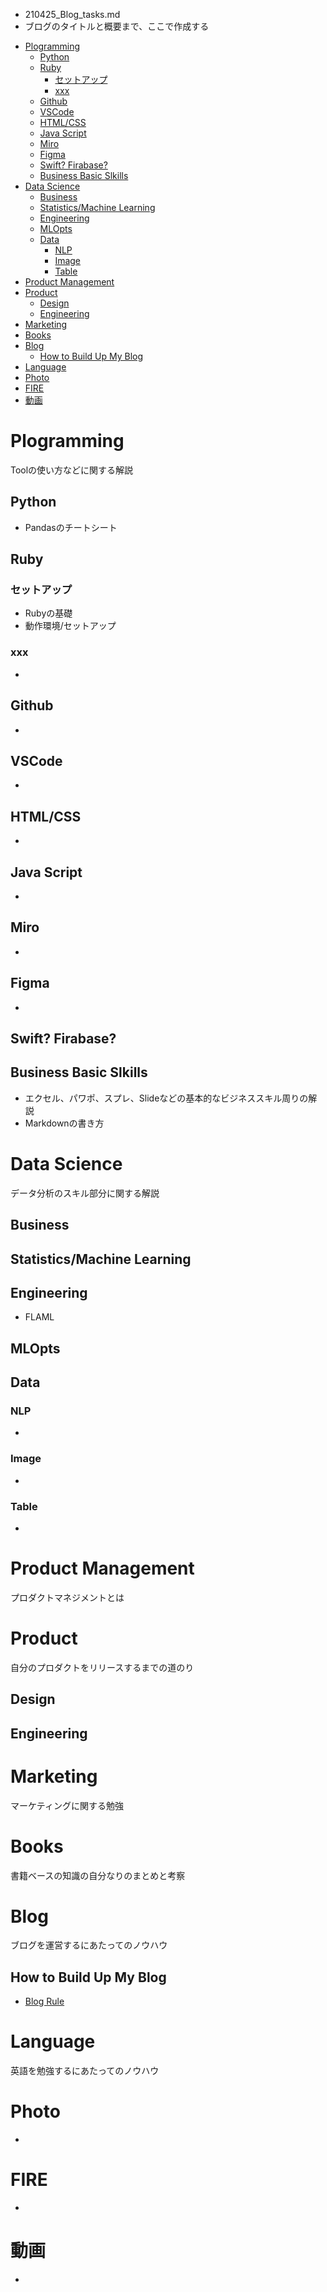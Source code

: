 - 210425_Blog_tasks.md
- ブログのタイトルと概要まで、ここで作成する


<!-- @import "[TOC]" {cmd="toc" depthFrom=1 depthTo=6 orderedList=false} -->

<!-- code_chunk_output -->

- [Plogramming](#plogramming)
  - [Python](#python)
  - [Ruby](#ruby)
    - [セットアップ](#セットアップ)
    - [xxx](#xxx)
  - [Github](#github)
  - [VSCode](#vscode)
  - [HTML/CSS](#htmlcss)
  - [Java Script](#java-script)
  - [Miro](#miro)
  - [Figma](#figma)
  - [Swift? Firabase?](#swift-firabase)
  - [Business Basic Slkills](#business-basic-slkills)
- [Data Science](#data-science)
  - [Business](#business)
  - [Statistics/Machine Learning](#statisticsmachine-learning)
  - [Engineering](#engineering)
  - [MLOpts](#mlopts)
  - [Data](#data)
    - [NLP](#nlp)
    - [Image](#image)
    - [Table](#table)
- [Product Management](#product-management)
- [Product](#product)
  - [Design](#design)
  - [Engineering](#engineering-1)
- [Marketing](#marketing)
- [Books](#books)
- [Blog](#blog)
  - [How to Build Up My Blog](#how-to-build-up-my-blog)
- [Language](#language)
- [Photo](#photo)
- [FIRE](#fire)
- [動画](#動画)

<!-- /code_chunk_output -->


# Plogramming
Toolの使い方などに関する解説
## Python
- Pandasのチートシート

## Ruby
### セットアップ
- Rubyの基礎
- 動作環境/セットアップ
### xxx
- 

## Github
- 

## VSCode
- 

## HTML/CSS
- 

## Java Script
- 

## Miro
- 

## Figma
- 

## Swift? Firabase? 

## Business Basic Slkills
- エクセル、パワポ、スプレ、Slideなどの基本的なビジネススキル周りの解説
- Markdownの書き方




# Data Science
データ分析のスキル部分に関する解説
## Business

## Statistics/Machine Learning

## Engineering
- FLAML

## MLOpts

## Data
### NLP
- 

### Image
- 

### Table
- 



# Product Management
プロダクトマネジメントとは

# Product
自分のプロダクトをリリースするまでの道のり

## Design

## Engineering

# Marketing 
マーケティングに関する勉強

# Books
書籍ベースの知識の自分なりのまとめと考察

# Blog
ブログを運営するにあたってのノウハウ

## How to Build Up My Blog
- [Blog Rule](/Blog/210425_Blog_Rule.md)

# Language
英語を勉強するにあたってのノウハウ




# Photo
- 

# FIRE
- 


# 動画
-  



